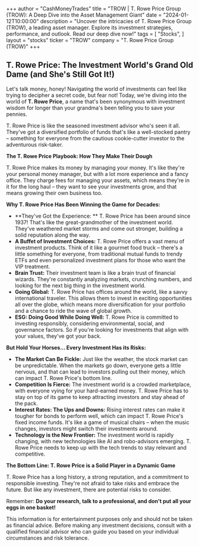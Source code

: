 +++
author = "CashMoneyTrades"
title = "TROW |  T. Rowe Price Group (TROW): A Deep Dive into the Asset Management Giant"
date = "2024-01-12T10:00:00"
description = "Uncover the intricacies of T. Rowe Price Group (TROW), a leading asset manager. Explore its investment strategies, performance, and outlook.  Read our deep dive now!"
tags = [
"Stocks",
]
layout = "stocks"
ticker = "TROW"
company = "T. Rowe Price Group (TROW)"
+++
        


## T. Rowe Price:  The Investment World's  Grand Old Dame (and She's Still Got It!)

Let's talk money, honey!  Navigating the world of investments can feel like trying to decipher a secret code, but fear not! Today, we're diving into the world of **T. Rowe Price**, a name that's been synonymous with investment wisdom for longer than your grandma's been telling you to save your pennies.

T. Rowe Price is like the seasoned investment advisor who's seen it all. They've got a diversified portfolio of funds that's like a well-stocked pantry – something for everyone from the cautious cookie-cutter investor to the adventurous risk-taker.

**The T. Rowe Price Playbook:  How They Make Their Dough**

T. Rowe Price makes its money by managing your money.  It's like they're your personal money manager, but with a lot more experience and a fancy office. They charge fees for managing your assets, which means they're in it for the long haul – they want to see your investments grow, and that means growing their own business too.  

**Why T. Rowe Price Has Been Winning the Game for Decades:**

* **They've Got the Experience:  ** T. Rowe Price has been around since 1937!  That's like the great-grandmother of the investment world. They've weathered market storms and come out stronger, building a solid reputation along the way. 
* **A Buffet of Investment Choices:**  T. Rowe Price offers a vast menu of investment products.  Think of it like a gourmet food truck –  there's a little something for everyone, from traditional mutual funds to trendy ETFs and even personalized investment plans for those who want the VIP treatment.  
* **Brain Trust:**   Their investment team is like a brain trust of financial wizards. They're constantly analyzing markets, crunching numbers, and looking for the next big thing in the investment world.
* **Going Global:**  T. Rowe Price has offices around the world, like a savvy international traveler. This allows them to invest in exciting opportunities all over the globe, which means more diversification for your portfolio and a chance to  ride the wave of global growth.
* **ESG:  Doing Good While Doing Well:**  T. Rowe Price is committed to investing responsibly, considering environmental, social, and governance factors. So if you're looking for investments that align with your values, they've got your back.

**But Hold Your Horses... Every Investment Has its Risks:**

* **The Market Can Be Fickle:**  Just like the weather, the stock market can be unpredictable. When the markets go down, everyone gets a little nervous, and that can lead to investors pulling out their money, which can impact T. Rowe Price's bottom line.
* **Competition Is Fierce:**  The investment world is a crowded marketplace, with everyone vying for your hard-earned money.  T. Rowe Price has to stay on top of its game to keep attracting investors and stay ahead of the pack.
* **Interest Rates:  The Ups and Downs:**  Rising interest rates can make it tougher for bonds to perform well, which can impact T. Rowe Price's fixed income funds.  It's like a game of musical chairs – when the music changes, investors might switch their investments around.
* **Technology is the New Frontier:**  The investment world is rapidly changing, with new technologies like AI and robo-advisors  emerging. T. Rowe Price needs to keep up with the tech trends to stay relevant and competitive.

**The Bottom Line:  T. Rowe Price is a Solid Player in a Dynamic Game**

T. Rowe Price has a long history, a strong reputation, and a commitment to responsible investing. They're not afraid to take risks and embrace the future. But like any investment, there are potential risks to consider. 

Remember: **Do your research, talk to a professional, and don't put all your eggs in one basket!** 

This information is for entertainment purposes only and should not be taken as financial advice. Before making any investment decisions, consult with a qualified financial advisor who can guide you based on your individual circumstances and risk tolerance. 

        